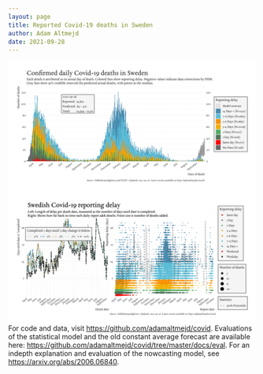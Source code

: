 ```yaml
---
layout: page
title: Reported Covid-19 deaths in Sweden
author: Adam Altmejd
date: 2021-09-28
---
```


![Graph of Swedish Covid-19 deaths with reporting delay.](deaths_lag_sweden_2021-09-28.png "Swedish Covid-19 deaths.")
![Graph of Swedish Covid-19 reporting delay in daily deaths.](lag_trend_sweden_2021-09-28.png "Trend in Swedish Covid-19 mortality reporting delay.")
For code and data, visit <https://github.com/adamaltmejd/covid>.
Evaluations of the statistical model and the old constant average forecast are available here: <https://github.com/adamaltmejd/covid/tree/master/docs/eval>.
For an indepth explanation and evaluation of the nowcasting model, see <https://arxiv.org/abs/2006.06840>.
